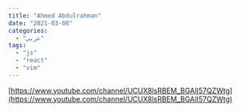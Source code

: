 ```yaml
---
title: "Ahmed Abdulrahman"
date: "2021-03-08"
categories:
  - "عربي"
tags:
  - "js"
  - "react"
  - "vim"
---
```


[https://www.youtube.com/channel/UCUX8lsRBEM_BGAII57QZWtg](https://www.youtube.com/channel/UCUX8lsRBEM_BGAII57QZWtg)
